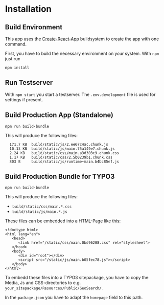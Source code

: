 # Installation

## Build Environment

This app uses the [Create-React-App](https://github.com/facebook/create-react-app) buildsystem to create the app with one command.

First, you have to build the necessary environment on your system. With `npm` just run

`npm install`

## Run Testserver

With `npm start` you start a testserver. The `.env.development` file is used for settings if present.

## Build Production App (Standalone)

`npm run build-bundle` 

This will produce the following files:

```
  171.7 KB  build/static/js/2.ee67c4ac.chunk.js
  10.13 KB  build/static/js/main.75a149e7.chunk.js
  2.24 KB   build/static/css/main.a3d303c9.chunk.css
  1.17 KB   build/static/css/2.5b0239b1.chunk.css
  803 B     build/static/js/runtime~main.b4bc85ef.js
```

## Build Production Bundle for TYPO3

`npm run build-bundle`

This will produce the following files:

* `build/static/css/main.*.css`
* `build/static/js/main.*.js`

These files can be embedded into a HTML-Page like this:

```
<!doctype html>
<html lang="en">
   <head>
      <link href="/static/css/main.0bd96208.css" rel="stylesheet">
   </head>
   <body>
      <div id="root"></div>
      <script src="/static/js/main.b05fec78.js"></script>
   </body>
</html>
```

To embedd these files into a TYPO3 sitepackage, you have to copy the Media, Js and CSS-directories to e.g. `your_sitepackage/Resources/Public/GeoSearch/`.

In the `package.json` you have to adapt the `homepage` field to this path.

